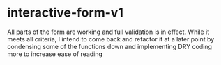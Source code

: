 # interactive-form-v1

All parts of the form are working and full validation is in effect.
While it meets all criteria, I intend to come back and refactor it at a later point
by condensing some of the functions down and implementing DRY coding more to
increase ease of reading
